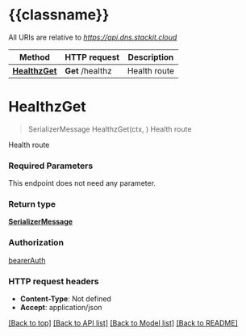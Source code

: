 # {{classname}}

All URIs are relative to *https://api.dns.stackit.cloud*

Method | HTTP request | Description
------------- | ------------- | -------------
[**HealthzGet**](HealthApi.md#HealthzGet) | **Get** /healthz | Health route

# **HealthzGet**
> SerializerMessage HealthzGet(ctx, )
Health route

Health route

### Required Parameters
This endpoint does not need any parameter.

### Return type

[**SerializerMessage**](serializer.Message.md)

### Authorization

[bearerAuth](../README.md#bearerAuth)

### HTTP request headers

 - **Content-Type**: Not defined
 - **Accept**: application/json

[[Back to top]](#) [[Back to API list]](../README.md#documentation-for-api-endpoints) [[Back to Model list]](../README.md#documentation-for-models) [[Back to README]](../README.md)

